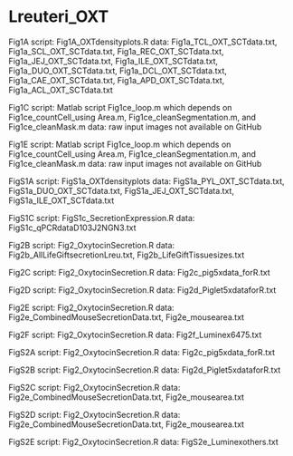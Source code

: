 # Lreuteri_OXT

Fig1A
  script: Fig1A_OXTdensityplots.R
  data: Fig1a_TCL_OXT_SCTdata.txt, Fig1a_SCL_OXT_SCTdata.txt, Fig1a_REC_OXT_SCTdata.txt, Fig1a_JEJ_OXT_SCTdata.txt, Fig1a_ILE_OXT_SCTdata.txt, Fig1a_DUO_OXT_SCTdata.txt, Fig1a_DCL_OXT_SCTdata.txt, Fig1a_CAE_OXT_SCTdata.txt, Fig1a_APD_OXT_SCTdata.txt, Fig1a_ACL_OXT_SCTdata.txt

Fig1C
  script: Matlab script Fig1ce_loop.m which depends on Fig1ce_countCell_using Area.m, Fig1ce_cleanSegmentation.m, and Fig1ce_cleanMask.m
  data: raw input images not available on GitHub

Fig1E
  script: Matlab script Fig1ce_loop.m which depends on Fig1ce_countCell_using Area.m, Fig1ce_cleanSegmentation.m, and Fig1ce_cleanMask.m
  data: raw input images not available on GitHub
  
FigS1A
  script: FigS1a_OXTdensityplots
  data: FigS1a_PYL_OXT_SCTdata.txt, FigS1a_DUO_OXT_SCTdata.txt, FigS1a_JEJ_OXT_SCTdata.txt, FigS1a_ILE_OXT_SCTdata.txt

FigS1C
  script: FigS1c_SecretionExpression.R
  data: FigS1c_qPCRdataD103J2NGN3.txt
  
Fig2B
  script: Fig2_OxytocinSecretion.R
  data: Fig2b_AllLifeGiftsecretionLreu.txt, Fig2b_LifeGiftTissuesizes.txt

Fig2C
  script: Fig2_OxytocinSecretion.R
  data: Fig2c_pig5xdata_forR.txt

Fig2D
  script: Fig2_OxytocinSecretion.R
  data: Fig2d_Piglet5xdataforR.txt

Fig2E
  script: Fig2_OxytocinSecretion.R
  data: Fig2e_CombinedMouseSecretionData.txt, Fig2e_mousearea.txt

Fig2F
  script: Fig2_OxytocinSecretion.R
  data: Fig2f_Luminex6475.txt
  
FigS2A
  script: Fig2_OxytocinSecretion.R
  data: Fig2c_pig5xdata_forR.txt

FigS2B
  script: Fig2_OxytocinSecretion.R
  data: Fig2d_Piglet5xdataforR.txt

FigS2C
  script: Fig2_OxytocinSecretion.R
  data: Fig2e_CombinedMouseSecretionData.txt, Fig2e_mousearea.txt

FigS2D
  script: Fig2_OxytocinSecretion.R
  data: Fig2e_CombinedMouseSecretionData.txt, Fig2e_mousearea.txt

FigS2E
  script: Fig2_OxytocinSecretion.R
  data: FigS2e_Luminexothers.txt
